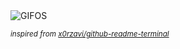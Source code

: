 <div align="justify">
<picture>
    <source media="(prefers-color-scheme: dark)" srcset="https://i.ibb.co/nsZXFYw/output-gif.gif">
    <source media="(prefers-color-scheme: light)" srcset="https://i.ibb.co/nsZXFYw/output-gif.gif">
    <img alt="GIFOS" src="https://i.ibb.co/nsZXFYw/output-gif.gif">
</picture>

<sub><i>inspired from [x0rzavi/github-readme-terminal](https://github.com/x0rzavi/github-readme-terminal)</i></sub>

</div>

<!-- Image deletion URL: https://ibb.co/jvBCSQ8/ebb81fca1c904a9f14777a0cf5d8e280 -->